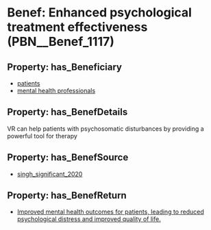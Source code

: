 # Benef: __Enhanced psychological treatment effectiveness__ (PBN__Benef_1117)

## Property: has_Beneficiary

* [patients](../Stakeholder/PBN__Stakeholder_31)
* [mental health professionals](../Stakeholder/PBN__Stakeholder_368)

## Property: has_BenefDetails

VR can help patients with psychosomatic disturbances by providing a powerful tool for therapy

## Property: has_BenefSource

* [singh_significant_2020](../Article/PBN__Article_231)

## Property: has_BenefReturn

* [Improved mental health outcomes for patients, leading to reduced psychological distress and improved quality of life.](../BenefReturn/PBN__BenefReturn_1249)


